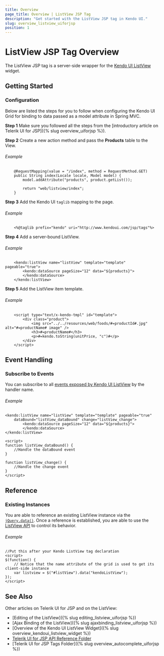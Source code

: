 ```yaml
---
title: Overview
page_title: Overview | ListView JSP Tag
description: "Get started with the ListView JSP tag in Kendo UI."
slug: overview_listview_uiforjsp
position: 1
---
```


# ListView JSP Tag Overview

The ListView JSP tag is a server-side wrapper for the [Kendo UI ListView](/api/javascript/ui/listview) widget.

## Getting Started

### Configuration

Below are listed the steps for you to follow when configuring the Kendo UI Grid for binding to data passed as a model attribute in Spring MVC.

**Step 1** Make sure you followed all the steps from the [introductory article on Telerik UI for JSP]({% slug overview_uiforjsp %}).

**Step 2** Create a new action method and pass the **Products** table to the View.

###### Example

        @RequestMapping(value = "/index", method = RequestMethod.GET)
        public String index(Locale locale, Model model) {
            model.addAttribute("products", product.getList());

            return "web/listview/index";
        }

**Step 3** Add the Kendo UI `taglib` mapping to the page.

###### Example

        <%@taglib prefix="kendo" uri="http://www.kendoui.com/jsp/tags"%>

**Step 4** Add a server-bound ListView.

###### Example

        <kendo:listView name="listView" template="template" pageable="true">
			<kendo:dataSource pageSize="12" data="${products}">		
			</kendo:dataSource>		
		</kendo:listView>

**Step 5** Add the ListView item template.

###### Example

		<script type="text/x-kendo-tmpl" id="template">
			<div class="product">
		        <img src="../../resources/web/foods/#=productId#.jpg" alt="#=productName# image" />
		        <h3>#=productName#</h3>
		    	<p>#=kendo.toString(unitPrice, "c")#</p>
			</div>
		</script>

## Event Handling

### Subscribe to Events

You can subscribe to all [events exposed by Kendo UI ListView](/api/javascript/ui/listview#events) by the handler name.

###### Example

	<kendo:listView name="listView" template="template" pageable="true"
		dataBound="listView_dataBound" change="listView_change">
			<kendo:dataSource pageSize="12" data="${products}">		
			</kendo:dataSource>		
	</kendo:listView>

    <script>
    function listView_dataBound() {
        //Handle the dataBound event
    }

    function listView_change() {
        //Handle the change event
    }
    </script>

## Reference

### Existing Instances

You are able to reference an existing ListView instance via the [`jQuery.data()`](http://api.jquery.com/jQuery.data/). Once a reference is established, you are able to use the [ListView API](/api/javascript/ui/listview#methods) to control its behavior.

###### Example

    //Put this after your Kendo ListView tag declaration
    <script>
    $(function() {
        // Notice that the name attribute of the grid is used to get its client-side instance
        var listview = $("#listView").data("kendoListView");
    });
    </script>

## See Also

Other articles on Telerik UI for JSP and on the ListView:

* [Editing of the ListView]({% slug editing_listview_uiforjsp %})
* [Ajax Binding of the ListView]({% slug ajaxbinding_listview_uiforjsp %})
* [Overview of the Kendo UI ListView Widget]({% slug overview_kendoui_listview_widget %})
* [Telerik UI for JSP API Reference Folder](/api/jsp/autocomplete/animation)
* [Telerik UI for JSP Tags Folder]({% slug overview_autocomplete_uiforjsp %})

